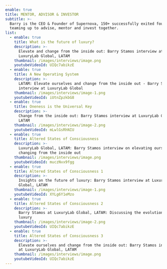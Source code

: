 ```yaml
---
enable: true
title: MENTOR, ADVISOR & INVESTOR
subtitle: >-
  Barry is the CEO & Founder of Supernova, 150+ successfully exited founders
  teaming up to advise, mentor and invest together. 
list:
  - enable: true
    title: What is the future of luxury?
    description: >-
      Elevate and change from the inside out: Barry Stamos interview at
      LuxuryLab Global, LATAM
    thumbnail: /images/interviews/image.png
    youtubeVideoId: UIQc7abikzE
  - enable: true
    title: A New Operating System
    description: >-
      LATAM: Elevate ourselves and change from the inside out - Barry Stamos
      interview at LuxuryLab Global
    thumbnail: /images/interviews/image-1.png
    youtubeVideoId: iUtnZpzkbG8
  - enable: true
    title: Oneness is the Universal Key
    description: >-
      Change from the inside out: Barry Stamos interview at LuxuryLab Global,
      LATAM
    thumbnail: /images/interviews/image-2.png
    youtubeVideoId: mLwlGsRhNIU
  - enable: true
    title: Altered States of Consciousness
    description: >-
      LuxuryLab Global, LATAM: Barry Stamos interview on elevating ourselves and
      changing from the inside out
    thumbnail: /images/interviews/image.png
    youtubeVideoId: muczNvx9fgg
  - enable: true
    title: Altered States of Consciousness 1
    description: >-
      Insights on the future of luxury: Barry Stamos interview at LuxuryLab
      Global, LATAM
    thumbnail: /images/interviews/image-1.png
    youtubeVideoId: XYLg6Y1eMzo
  - enable: true
    title: Altered States of Consciousness 2
    description: >-
      Barry Stamos at LuxuryLab Global, LATAM: Discussing the evolution of
      luxury
    thumbnail: /images/interviews/image-2.png
    youtubeVideoId: UIQc7abikzE
  - enable: true
    title: Altered States of Consciousness 3
    description: >-
      Elevate ourselves and change from the inside out: Barry Stamos interview
      at LuxuryLab Global, LATAM
    thumbnail: /images/interviews/image.png
    youtubeVideoId: UIQc7abikzE
---
```

